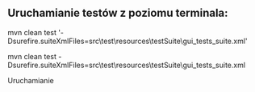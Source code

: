 ## **Uruchamianie testów z poziomu terminala:**

mvn clean test '-Dsurefire.suiteXmlFiles=src\test\resources\testSuite\gui_tests_suite.xml'

mvn clean test -Dsurefire.suiteXmlFiles=src\test\resources\testSuite\gui_tests_suite.xml

Uruchamianie
